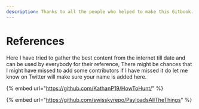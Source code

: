 ```yaml
---
description: Thanks to all the people who helped to make this Gitbook.
---
```


# References

Here I have tried to gather the best content from the internet till date and can be used by everybody for their reference, There might be chances that I might have missed to add some contributors if I have missed it do let me know on Twitter will make sure your name is added here.

{% embed url="https://github.com/KathanP19/HowToHunt/" %}

{% embed url="https://github.com/swisskyrepo/PayloadsAllTheThings" %}

